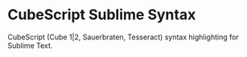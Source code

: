 # CubeScript Sublime Syntax
CubeScript (Cube 1|2, Sauerbraten, Tesseract) syntax highlighting for Sublime Text. 
